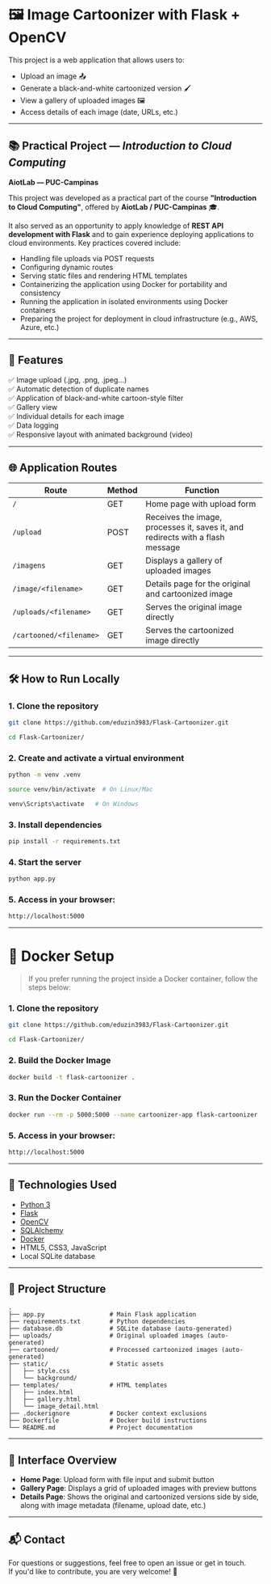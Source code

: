 # 🖼️ Image Cartoonizer with Flask + OpenCV

This project is a web application that allows users to:  
- Upload an image 📤  
- Generate a black-and-white cartoonized version 🖌️  
- View a gallery of uploaded images 🖼️  
- Access details of each image (date, URLs, etc.)

---

## 📚 Practical Project — *Introduction to Cloud Computing*  
**AiotLab — PUC-Campinas**

This project was developed as a practical part of the course **"Introduction to Cloud Computing"**, offered by **AiotLab / PUC-Campinas** 🎓.

It also served as an opportunity to apply knowledge of **REST API development with Flask** and to gain experience deploying applications to cloud environments. Key practices covered include:

- Handling file uploads via POST requests  
- Configuring dynamic routes  
- Serving static files and rendering HTML templates  
- Containerizing the application using Docker for portability and consistency 
- Running the application in isolated environments using Docker containers  
- Preparing the project for deployment in cloud infrastructure (e.g., AWS, Azure, etc.)

---

## 🚀 Features

✅ Image upload (.jpg, .png, .jpeg...)  
✅ Automatic detection of duplicate names  
✅ Application of black-and-white cartoon-style filter  
✅ Gallery view  
✅ Individual details for each image  
✅ Data logging  
✅ Responsive layout with animated background (video)

---

## 🌐 Application Routes

| Route                   | Method | Function                                                               |
|-------------------------|--------|------------------------------------------------------------------------|
| `/`                     | GET    | Home page with upload form                                             |
| `/upload`               | POST   | Receives the image, processes it, saves it, and redirects with a flash message |
| `/imagens`              | GET    | Displays a gallery of uploaded images                                  |
| `/image/<filename>`     | GET    | Details page for the original and cartoonized image                    |
| `/uploads/<filename>`   | GET    | Serves the original image directly                                     |
| `/cartooned/<filename>` | GET    | Serves the cartoonized image directly                                  |

---

## 🛠️ How to Run Locally
### 1. Clone the repository
```bash
git clone https://github.com/eduzin3983/Flask-Cartoonizer.git
```
```bash
cd Flask-Cartoonizer/
```
### 2. Create and activate a virtual environment
```bash
python -m venv .venv
```
```bash
source venv/bin/activate  # On Linux/Mac
```
```bash
venv\Scripts\activate   # On Windows
```

### 3. Install dependencies
```bash
pip install -r requirements.txt
```
### 4. Start the server
```bash
python app.py
```

### 5. Access in your browser:
```bash
http://localhost:5000
```

---

# 🐳 Docker Setup

> If you prefer running the project inside a Docker container, follow the steps below:

### 1. Clone the repository
```bash
git clone https://github.com/eduzin3983/Flask-Cartoonizer.git
```
```bash
cd Flask-Cartoonizer/
```

### 2. Build the Docker Image
```bash
docker build -t flask-cartoonizer .
```

### 3. Run the Docker Container
```bash
docker run --rm -p 5000:5000 --name cartoonizer-app flask-cartoonizer
```

### 5. Access in your browser:
```bash
http://localhost:5000
```

---

## 🧪 Technologies Used

- [Python 3](https://www.python.org/)
- [Flask](https://flask.palletsprojects.com/)
- [OpenCV](https://opencv.org/)
- [SQLAlchemy](https://www.sqlalchemy.org/)
- [Docker](https://www.docker.com/)
- HTML5, CSS3, JavaScript
- Local SQLite database

---

## 📂 Project Structure

```
.  
├── app.py                  # Main Flask application  
├── requirements.txt        # Python dependencies  
├── database.db             # SQLite database (auto-generated)
├── uploads/                # Original uploaded images (auto-generated)
├── cartooned/              # Processed cartoonized images (auto-generated)
├── static/                 # Static assets  
│   ├── style.css  
│   └── background/              
├── templates/              # HTML templates  
│   ├── index.html  
│   ├── gallery.html  
│   └── image_detail.html  
├── .dockerignore           # Docker context exclusions  
├── Dockerfile              # Docker build instructions  
└── README.md               # Project documentation
```

---

## 📸 Interface Overview

- **Home Page**: Upload form with file input and submit button  
- **Gallery Page**: Displays a grid of uploaded images with preview buttons  
- **Details Page**: Shows the original and cartoonized versions side by side, along with image metadata (filename, upload date, etc.)

---

## 📬 Contact

For questions or suggestions, feel free to open an issue or get in touch.  
If you'd like to contribute, you are very welcome! 🤝